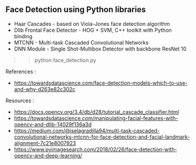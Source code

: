## Face Detection using Python libraries

- Haar Cascades - based on Viola-Jones face detection algorithm 
- Dlib Frontal Face Detector - HOG + SVM, C++ toolkit with Python binding
- MTCNN - Multi-task Cascaded Convolutional Networks
- DNN Module - Single Shot-Multibox Detector with backbone ResNet 10

>> python face_detection.py 

References : 
- https://towardsdatascience.com/face-detection-models-which-to-use-and-why-d263e82c302c

Resources : 
- https://docs.opencv.org/3.4/db/d28/tutorial_cascade_classifier.html
- https://towardsdatascience.com/manipulating-facial-features-with-opencv-and-dlib-14029f136a3d
- https://medium.com/@iselagradilla94/multi-task-cascaded-convolutional-networks-mtcnn-for-face-detection-and-facial-landmark-alignment-7c21e8007923
- https://www.pyimagesearch.com/2018/02/26/face-detection-with-opencv-and-deep-learning/


